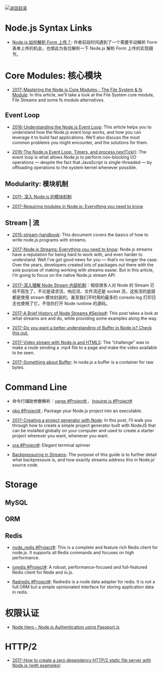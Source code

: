[![返回目录](https://user-images.githubusercontent.com/5803001/38079637-ff0abcf0-3371-11e8-9b76-ad651620afc7.jpg)](https://github.com/wxyyxc1992/Awesome-Links)

# Node.js Syntax Links

* [Node.js 如何解析 Form 上传？](https://mp.weixin.qq.com/s/pJ6yVvcuFWROmuFU1ULXeQ): 作者前段时间遇到了一个需要手动解析 Form 表单上传的机会，也借此为各位解析一下 Node.js 解析 Form 上传的实现细节。

# Core Modules: 核心模块

* [2017-Mastering the Node.js Core Modules - The File System & fs Module](https://blog.risingstack.com/mastering-the-nodejs-core-modules-file-system-fs-module/): In this article, we'll take a look at the File System core module, File Streams and some fs module alternatives.

## Event Loop

* [2016-Understanding the Node.js Event Loop](https://blog.risingstack.com/node-js-at-scale-understanding-node-js-event-loop/): This article helps you to understand how the Node.js event loop works, and how you can leverage it to build fast applications. We’ll also discuss the most common problems you might encounter, and the solutions for them.

* [2016-The Node.js Event Loop, Timers, and process.nextTick()](https://parg.co/b1l): The event loop is what allows Node.js to perform non-blocking I/O operations — despite the fact that JavaScript is single-threaded — by offloading operations to the system kernel whenever possible.

## Modularity: 模块机制

* [2011- 深入 Node.js 的模块机制](http://www.infoq.com/cn/articles/nodejs-module-mechanism)

- [2017-Requiring modules in Node.js: Everything you need to know](https://parg.co/bQl)

## Stream | 流

* [2015-stream-handbook](https://github.com/substack/stream-handbook): This document covers the basics of how to write node.js programs with streams.

* [2017-Node.js Streams: Everything you need to know](https://parg.co/bJN): Node.js streams have a reputation for being hard to work with, and even harder to understand. Well I’ve got good news for you — that’s no longer the case. Over the years, developers created lots of packages out there with the sole purpose of making working with streams easier. But in this article, I’m going to focus on the native Node.js stream API.

- [2017-深入理解 Node Stream 内部机制](http://www.barretlee.com/blog/2017/06/06/dive-to-nodejs-at-stream-module/)：相信很多人对 Node 的 Stream 已经不陌生了，不论是请求流、响应流、文件流还是 socket 流，这些流的底层都是使用 stream 模块封装的，甚至我们平时用的最多的 console.log 打印日志也使用了它，不信你打开 Node runtime 的源码。

* [2017-A Brief History of Node Streams #Series#](http://6me.us/cC9Jcm): This post takes a look at what streams are and do, while providing some examples along the way.

- [2017-Do you want a better understanding of Buffer in Node.js? Check this out.](https://medium.freecodecamp.org/do-you-want-a-better-understanding-of-buffer-in-node-js-check-this-out-2e29de2968e8)

- [2017-Video stream with Node.js and HTML5](https://medium.com/@daspinola/video-stream-with-node-js-and-html5-320b3191a6b6): The “challenge” was to make a route sending a .mp4 file to a page and make the video available to be seen.

- [2017-Something about Buffer](https://hackernoon.com/nodejs-javasript-react-buffer-understand-tutorial-example-easy-step-create-read-utf8-ce37866ddd8c): In node.js a buffer is a container for raw bytes.

# Command Line

* 命令行辅助参数解析：[yargs #Project# ](https://github.com/yargs/yargs)、[Inquirer.js #Project# ](https://github.com/SBoudrias/Inquirer.js)

* [pkg #Project# ](https://github.com/zeit/pkg): Package your Node.js project into an executable.

* [2017-Creating a project generator with Node](https://parg.co/byo): In this post, I’ll walk you through how to create a simple project generator built with NodeJS that can be installed globally on your computer and used to create a starter project wherever you want, whenever you want.

- [ora #Project#](https://github.com/sindresorhus/ora): Elegant terminal spinner

- [Backpressuring in Streams](https://nodejs.org/en/docs/guides/backpressuring-in-streams/): The purpose of this guide is to further detail what backpressure is, and how exactly streams address this in Node.js' source code.

# Storage

## MySQL

## ORM

## Redis

* [node_redis #Project#](https://github.com/NodeRedis/node_redis): This is a complete and feature rich Redis client for node.js. It supports all Redis commands and focuses on high performance.

* [ioredis #Project#](https://github.com/luin/ioredis): A robust, performance-focused and full-featured Redis client for Node and io.js.

* [Radredis #Project#](https://github.com/bustle/radredis): Radredis is a node data adapter for redis. It is not a full ORM but a simple opinionated interface for storing application data in redis.

# 权限认证

* [Node Hero - Node.js Authentication using Passport.js](https://parg.co/UqY)

# HTTP/2

* [2017-How to create a zero dependency HTTP/2 static file server with Node.js (with examples)](https://parg.co/UKq)
